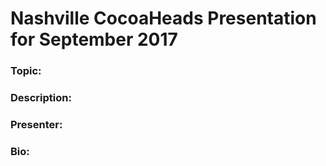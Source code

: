# Nashville CocoaHeads Presentation for September 2017

### Topic:

### Description:

### Presenter:

### Bio:
